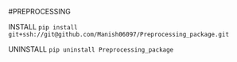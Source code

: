 #PREPROCESSING


INSTALL
`pip install git+ssh://git@github.com/Manish06097/Preprocessing_package.git`

UNINSTALL
`pip uninstall Preprocessing_package `